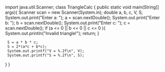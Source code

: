 import java.util.Scanner;
class TriangleCalc {
  public static void main(String[] args){
     Scanner scan = new Scanner(System.in);
     double a, b, c, V, S;
     System.out.print("Enter a: ");
     a = scan.nextDouble();
     System.out.print("Enter b: ");
     b = scan.nextDouble();
     System.out.print("Enter c: ");
     c = scan.nextDouble();
    if (a <= 0 || b <= 0 || c <= 0 ){
       System.out.println("Invalid triangle!");
       return;
     }
     
     S = a * b * c;
     S = 2*(a*c + b*c);
     System.out.printf("V = %.2f\n", V);
     System.out.printf("S = %.2f\n", S);
  }
}

